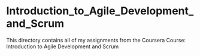 # Introduction_to_Agile_Development_and_Scrum
This directory contains all of my assignments from the Coursera Course: Introduction to Agile Development and Scrum 
